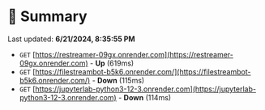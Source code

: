 # 📖 Summary
Last updated: **6/21/2024, 8:35:55 PM**

- `GET` [https://restreamer-09gx.onrender.com](https://restreamer-09gx.onrender.com) - **Up** (619ms)
- `GET` [https://filestreambot-b5k6.onrender.com/](https://filestreambot-b5k6.onrender.com/) - **Down** (115ms)
- `GET` [https://jupyterlab-python3-12-3.onrender.com](https://jupyterlab-python3-12-3.onrender.com) - **Down** (114ms)
